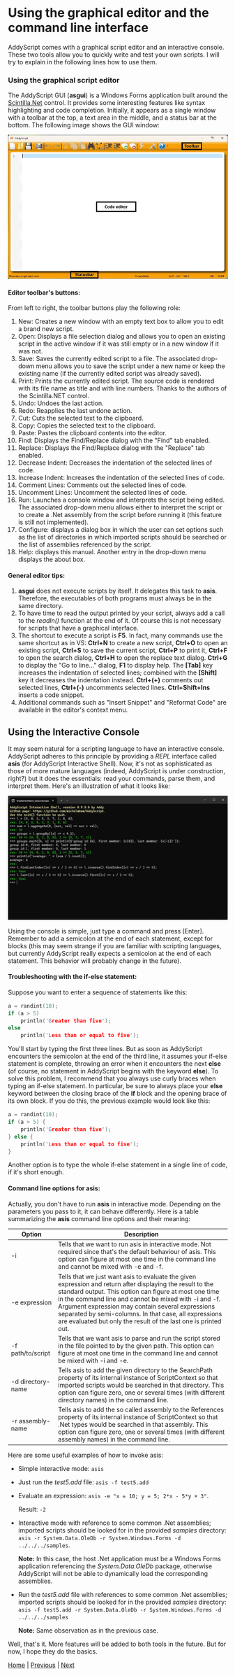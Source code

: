 # Using the graphical editor and the command line interface

AddyScript comes with a graphical script editor and an interactive console. These two tools allow you to quickly write and test your own scripts. I will try to explain in the following lines how to use them.

### Using the graphical script editor

The AddyScript GUI (**asgui**) is a Windows Forms application built around the [Scintilla.Net](https://github.com/desjarlais/Scintilla.NET) control. It provides some interesting features like syntax highlighting and code completion. Initially, it appears as a single window with a toolbar at the top, a text area in the middle, and a status bar at the bottom. The following image shows the GUI window:

![asgui](asgui.jpg)

#### Editor toolbar's buttons:

From left to right, the toolbar buttons play the following role:

1. New: Creates a new window with an empty text box to allow you to edit a brand new script.
2. Open: Displays a file selection dialog and allows you to open an existing script in the active window if it was still empty or in a new window if it was not.
3. Save: Saves the currently edited script to a file. The associated drop-down menu allows you to save the script under a new name or keep the existing name (if the currently edited script was already saved).
4. Print: Prints the currently edited script. The source code is rendered with its file name as title and with line numbers. Thanks to the authors of the Scintilla.NET control.
5. Undo: Undoes the last action.
6. Redo: Reapplies the last undone action.
7. Cut: Cuts the selected text to the clipboard.
8. Copy: Copies the selected text to the clipboard.
9. Paste: Pastes the clipboard contents into the editor.
10. Find: Displays the Find/Replace dialog with the "Find" tab enabled.
11. Replace: Displays the Find/Replace dialog with the "Replace" tab enabled.
12. Decrease Indent: Decreases the indentation of the selected lines of code.
13. Increase Indent: Increases the indentation of the selected lines of code.
14. Comment Lines: Comments out the selected lines of code.
15. Uncomment Lines: Uncomment the selected lines of code.
16. Run: Launches a console window and interprets the script being edited. The associated drop-down menu allows either to interpret the script or to create a .Net assembly from the script before running it (this feature is still not implemented).
17. Configure: displays a dialog box in which the user can set options such as the list of directories in which imported scripts should be searched or the list of assemblies referenced by the script.
18. Help: displays this manual. Another entry in the drop-down menu displays the about box.

#### General editor tips:

1. **asgui** does not execute scripts by itself. It delegates this task to **asis**. Therefore, the executables of both programs must always be in the same directory.
2. To have time to read the output printed by your script, always add a call to the _readln()_ function at the end of it. Of course this is not necessary for scripts that have a graphical interface.
3. The shortcut to execute a script is **F5**. In fact, many commands use the same shortcut as in VS: **Ctrl+N** to create a new script, **Ctrl+O** to open an existing script, **Ctrl+S** to save the current script, **Ctrl+P** to print it, **Ctrl+F** to open the search dialog, **Ctrl+H** to open the replace text dialog. **Ctrl+G** to display the "Go to line..." dialog, **F1** to display help. The **[Tab]** key increases the indentation of selected lines; combined with the **[Shift]** key it decreases the indentation instead. **Ctrl+(+)** comments out selected lines, **Ctrl+(-)** uncomments selected lines. **Ctrl+Shift+Ins** inserts a code snippet.
4. Additional commands such as "Insert Snippet" and "Reformat Code" are available in the editor's context menu.

## Using the Interactive Console

It may seem natural for a scripting language to have an interactive console. AddyScript adheres to this principle by providing a _REPL_ interface called **asis** (for AddyScript Interactive Shell). Now, it's not as sophisticated as those of more mature languages ​​(indeed, AddyScript is under construction, right?) but it does the essentials: read your commands, parse them, and interpret them. Here's an illustration of what it looks like:

![asis](asis.jpg)

Using the console is simple, just type a command and press [Enter]. Remember to add a semicolon at the end of each statement, except for blocks (this may seem strange if you are familiar with scripting languages, but currently AddyScript really expects a semicolon at the end of each statement. This behavior will probably change in the future).

#### Troubleshooting with the if-else statement:

Suppose you want to enter a sequence of statements like this:

```Cpp
a = randint(10);
if (a > 5)
    println('Greater than five');
else
    println('Less than or equal to five');
```

You'll start by typing the first three lines. But as soon as AddyScript encounters the semicolon at the end of the third line, it assumes your if-else statement is complete, throwing an error when it encounters the next **else** (of course, no statement in AddyScript begins with the keyword **else**). To solve this problem, I recommend that you always use curly braces when typing an if-else statement. In particular, be sure to always place your **else** keyword between the closing brace of the **if** block and the opening brace of its own block. If you do this, the previous example would look like this:

```Cpp
a = randint(10);
if (a > 5) {
    println('Greater than five');
} else {
    println('Less than or equal to five');
}
```
Another option is to type the whole if-else statement in a single line of code, if it's short enough.

#### Command line options for asis:

Actually, you don't have to run **asis** in interactive mode. Depending on the parameters you pass to it, it can behave differently. Here is a table summarizing the **asis** command line options and their meaning:

|Option|Description|
|------|-----------|
|-i|Tells that we want to run asis in interactive mode. Not required since that's the default behaviour of asis. This option can figure at most one time in the command line and cannot be mixed with -e and -f.|
|-e expression|Tells that we just want asis to evaluate the given expression and return after displaying the result to the standard output. This option can figure at most one time in the command line and cannot be mixed with -i and -f. Argument expression may contain several expressions separated by semi-columns. In that case, all expressions are evaluated but only the result of the last one is printed out.|
|-f path/to/script|Tells that we want asis to parse and run the script stored in the file pointed to by the given path. This option can figure at most one time in the command line and cannot be mixed with -i and -e.|
|-d directory-name|Tells asis to add the given directory to the SearchPath property of its internal instance of ScriptContext so that imported scripts would be searched in that directory. This option can figure zero, one or several times (with different directory names) in the command line.|
|-r assembly-name|Tells asis to add the so called assembly to the References property of its internal instance of ScriptContext so that .Net types would be searched in that assembly. This option can figure zero, one or several times (with different assembly names) in the command line.|

Here are some useful examples of how to invoke asis:

* Simple interactive mode: `asis`
* Just run the _test5.add_ file: `asis -f test5.add`
* Evaluate an expression: `asis -e "x = 10; y = 5; 2*x - 5*y + 3"`.

    Result: `-2`

* Interactive mode with reference to some common .Net assemblies; imported scripts should be looked for in the provided _samples_ directory: `asis -r System.Data.OleDb -r System.Windows.Forms -d ../../../samples`.

    **Note:** In this case, the host .Net application must be a Windows Forms application referencing the _System.Data.OleDb_ package, otherwise AddyScript will not be able to dynamically load the corresponding assemblies.

* Run the _test5.add_ file with references to some common .Net assemblies; imported scripts should be looked for in the provided _samples_ directory: `asis -f test5.add -r System.Data.OleDb -r System.Windows.Forms -d ../../../samples`

    **Note:** Same observation as in the previous case.

Well, that's it. More features will be added to both tools in the future. But for now, I hope they do the basics.

[Home](README.md) | [Previous](scriptengine.md) | [Next](anatomy.md)